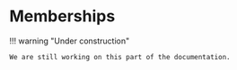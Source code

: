 # Memberships

!!! warning "Under construction"

    We are still working on this part of the documentation.
